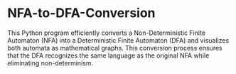 # NFA-to-DFA-Conversion

This Python program efficiently converts a Non-Deterministic Finite Automaton (NFA) into a Deterministic Finite Automaton (DFA) and visualizes both automata as mathematical graphs. This conversion process ensures that the DFA recognizes the same language as the original NFA while eliminating non-determinism.
